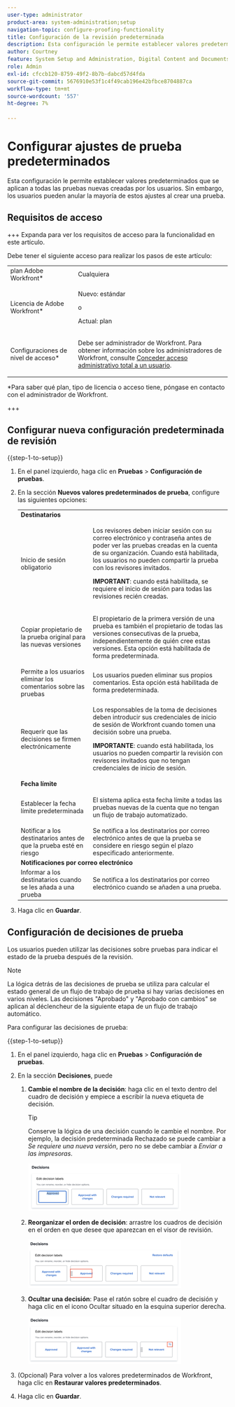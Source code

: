 ```yaml
---
user-type: administrator
product-area: system-administration;setup
navigation-topic: configure-proofing-functionality
title: Configuración de la revisión predeterminada
description: Esta configuración le permite establecer valores predeterminados que se aplican a todas las pruebas nuevas creadas por los usuarios. Sin embargo, los usuarios pueden anular la mayoría de estos ajustes al crear una prueba.
author: Courtney
feature: System Setup and Administration, Digital Content and Documents
role: Admin
exl-id: cfccb120-8759-49f2-8b7b-dabcd57d4fda
source-git-commit: 5676910e53f1c4f49cab196e42bfbce8704887ca
workflow-type: tm+mt
source-wordcount: '557'
ht-degree: 7%

---
```


# Configurar ajustes de prueba predeterminados

Esta configuración le permite establecer valores predeterminados que se aplican a todas las pruebas nuevas creadas por los usuarios. Sin embargo, los usuarios pueden anular la mayoría de estos ajustes al crear una prueba.

## Requisitos de acceso

+++ Expanda para ver los requisitos de acceso para la funcionalidad en este artículo.

Debe tener el siguiente acceso para realizar los pasos de este artículo:

<table style="table-layout:auto"> 
 <col> 
 <col> 
 <tbody> 
  <tr> 
   <td role="rowheader">plan Adobe Workfront*</td> 
   <td>Cualquiera</td> 
  </tr> 
  <tr> 
   <td role="rowheader">Licencia de Adobe Workfront*</td> 
   <td>
   <p>Nuevo: estándar</p>
   o
   <p>Actual: plan</p></td> 
  </tr> 
  <tr> 
   <td role="rowheader">Configuraciones de nivel de acceso*</td> 
   <td> <p>Debe ser administrador de Workfront. Para obtener información sobre los administradores de Workfront, consulte <a href="../../../administration-and-setup/add-users/configure-and-grant-access/grant-a-user-full-administrative-access.md" class="MCXref xref">Conceder acceso administrativo total a un usuario</a>.</p> </td> 
  </tr> 
 </tbody> 
</table>

&#42;Para saber qué plan, tipo de licencia o acceso tiene, póngase en contacto con el administrador de Workfront.

+++

## Configurar nueva configuración predeterminada de revisión

{{step-1-to-setup}}

1. En el panel izquierdo, haga clic en **Pruebas** > **Configuración de pruebas**.
1. En la sección **Nuevos valores predeterminados de prueba**, configure las siguientes opciones:

   <table style="table-layout:auto"> 
    <col> 
    <col> 
    <tbody> 
     <tr> 
      <td role="rowheader" colspan="2"><b>Destinatarios</b></td> 
     </tr> 
     <tr> 
      <td role="rowheader">Inicio de sesión obligatorio</td> 
      <td> <p>Los revisores deben iniciar sesión con su correo electrónico y contraseña antes de poder ver las pruebas creadas en la cuenta de su organización. Cuando está habilitada, los usuarios no pueden compartir la prueba con los revisores invitados.</p> <p><b>IMPORTANT</b>: cuando está habilitada, se requiere el inicio de sesión para todas las revisiones recién creadas.</p> </td> 
     </tr> 
     <tr> 
      <td role="rowheader">Copiar propietario de la prueba original para las nuevas versiones</td> 
      <td> <p>El propietario de la primera versión de una prueba es también el propietario de todas las versiones consecutivas de la prueba, independientemente de quién cree estas versiones. Esta opción está habilitada de forma predeterminada.</p> </td> 
     </tr> 
     <tr> 
      <td role="rowheader">Permite a los usuarios eliminar los comentarios sobre las pruebas</td> 
      <td>Los usuarios pueden eliminar sus propios comentarios. Esta opción está habilitada de forma predeterminada.</td> 
     </tr> 
     <tr> 
      <td role="rowheader">Requerir que las decisiones se firmen electrónicamente </td> 
      <td> <p>Los responsables de la toma de decisiones deben introducir sus credenciales de inicio de sesión de Workfront cuando tomen una decisión sobre una prueba.</p> <p><b>IMPORTANTE</b>: cuando está habilitada, los usuarios no pueden compartir la revisión con revisores invitados que no tengan credenciales de inicio de sesión.</p> </td> 
     </tr> 
     <tr> 
      <td role="rowheader" colspan="2"><b>Fecha límite</b></td> 
     </tr> 
     <tr> 
      <td role="rowheader">Establecer la fecha límite predeterminada</td> 
      <td> <p>El sistema aplica esta fecha límite a todas las pruebas nuevas de la cuenta que no tengan un flujo de trabajo automatizado.</p> </td> 
     </tr> 
     <tr> 
      <td role="rowheader">Notificar a los destinatarios antes de que la prueba esté en riesgo</td> 
      <td>Se notifica a los destinatarios por correo electrónico antes de que la prueba se considere en riesgo según el plazo especificado anteriormente.</td> 
     </tr> 
     <tr> 
      <td role="rowheader" colspan="2"><b>Notificaciones por correo electrónico</b></td> 
     </tr> 
     <tr> 
      <td role="rowheader">Informar a los destinatarios cuando se les añada a una prueba</td> 
      <td>Se notifica a los destinatarios por correo electrónico cuando se añaden a una prueba.</td> 
     </tr> 
    </tbody> 
   </table>

1. Haga clic en **Guardar**.

## Configuración de decisiones de prueba

Los usuarios pueden utilizar las decisiones sobre pruebas para indicar el estado de la prueba después de la revisión.

>[!NOTE]
>
>La lógica detrás de las decisiones de prueba se utiliza para calcular el estado general de un flujo de trabajo de prueba si hay varias decisiones en varios niveles. Las decisiones &quot;Aprobado&quot; y &quot;Aprobado con cambios&quot; se aplican al déclencheur de la siguiente etapa de un flujo de trabajo automático.

Para configurar las decisiones de prueba:

{{step-1-to-setup}}

1. En el panel izquierdo, haga clic en **Pruebas** > **Configuración de pruebas**.
1. En la sección **Decisiones**, puede

   1. **Cambie el nombre de la decisión**: haga clic en el texto dentro del cuadro de decisión y empiece a escribir la nueva etiqueta de decisión.

      >[!TIP]
      >
      >Conserve la lógica de una decisión cuando le cambie el nombre. Por ejemplo, la decisión predeterminada Rechazado se puede cambiar a *Se requiere una nueva versión*, pero no se debe cambiar a *Enviar a las impresoras*.

      ![](assets/rename-decision-350x109.png)

   1. **Reorganizar el orden de decisión**: arrastre los cuadros de decisión en el orden en que desee que aparezcan en el visor de revisión.

      ![](assets/move-decision-350x110.png)

   1. **Ocultar una decisión**: Pase el ratón sobre el cuadro de decisión y haga clic en el icono Ocultar situado en la esquina superior derecha.

      ![](assets/hide-decision-350x109.png)

1. (Opcional) Para volver a los valores predeterminados de Workfront, haga clic en **Restaurar valores predeterminados**.
1. Haga clic en **Guardar**.
